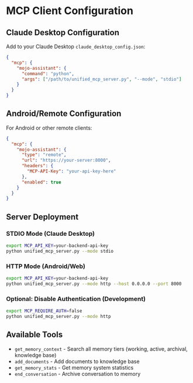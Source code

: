 # MCP Client Configuration

## Claude Desktop Configuration

Add to your Claude Desktop `claude_desktop_config.json`:

```json
{
  "mcp": {
    "mojo-assistant": {
      "command": "python",
      "args": ["/path/to/unified_mcp_server.py", "--mode", "stdio"]
    }
  }
}
```

## Android/Remote Configuration  

For Android or other remote clients:

```json
{
  "mcp": {
    "mojo-assistant": {
      "type": "remote",
      "url": "https://your-server:8000",
      "headers": {
        "MCP-API-Key": "your-api-key-here"
      },
      "enabled": true
    }
  }
}
```

## Server Deployment

### STDIO Mode (Claude Desktop)
```bash
export MCP_API_KEY=your-backend-api-key
python unified_mcp_server.py --mode stdio
```

### HTTP Mode (Android/Web)
```bash
export MCP_API_KEY=your-backend-api-key
python unified_mcp_server.py --mode http --host 0.0.0.0 --port 8000
```

### Optional: Disable Authentication (Development)
```bash
export MCP_REQUIRE_AUTH=false
python unified_mcp_server.py --mode http
```

## Available Tools

- `get_memory_context` - Search all memory tiers (working, active, archival, knowledge base)
- `add_documents` - Add documents to knowledge base
- `get_memory_stats` - Get memory system statistics
- `end_conversation` - Archive conversation to memory